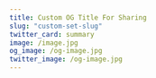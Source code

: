 ```yaml
---
title: Custom OG Title For Sharing
slug: "custom-set-slug"
twitter_card: summary
image: /image.jpg
og_image: /og-image.jpg
twitter_image: /og-image.jpg
---
```

